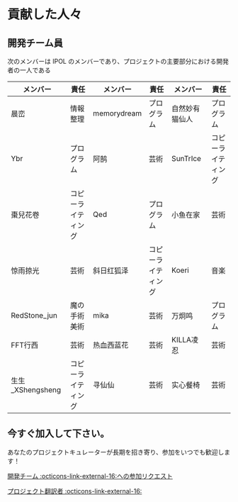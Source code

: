 # 貢献した人々

## 開発チーム員

次のメンバーは IPOL のメンバーであり、プロジェクトの主要部分における開発者の一人である

| メンバー                                | 責任        | メンバー        | 責任        | メンバー     | 責任        |
| ----------------------------------- | --------- | ----------- | --------- | -------- | --------- |
| 晨峦                                  | 情報整理      | memorydream | プログラム     | 自然妙有猫仙人  | プログラム     |
| Ybr                                 | プログラム     | 阿鹄          | 芸術        | SunTrIce | コピーライティング |
| 棗兒花卷                                | コピーライティング | Qed         | プログラム     | 小鱼在家     | 芸術        |
| 惊雨掠光                                | 芸術        | 斜日红狐泽       | コピーライティング | Koeri    | 音楽        |
| RedStone_jun   | 魔の手術 美術   | mika        | 芸術        | 万炯鸣      | プログラム     |
| FFT行西                               | 芸術        | 热血西蓝花       | 芸術        | KILLA凌忍  | 芸術        |
| 生生_XShengsheng | コピーライティング | 寻仙仙         | 芸術        | 实心餐椅     | 芸術        |

## 今すぐ加入して下さい。

あなたのプロジェクトキュレーターが長期を招き寄り、参加をいつでも歓迎します！

[開発チーム :octicons-link-external-16:への参加リクエスト](http://chenluan.mikecrm.com/JeKq3D)

[プロジェクト翻訳者 :octicons-link-external-16:](https://zrowdin.com/project/cyanstars)
